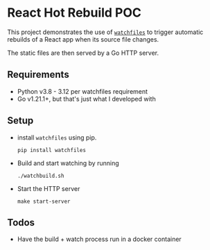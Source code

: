 # React Hot Rebuild POC
This project demonstrates the use of [`watchfiles`](https://pypi.org/project/watchfiles/)
to trigger automatic rebuilds of a React app when its source file changes.

The static files are then served by a Go HTTP server.

## Requirements
- Python v3.8 - 3.12 per watchfiles requirement
- Go v1.21.1+, but that's just what I developed with

## Setup
- install `watchfiles` using pip.
    ```shell
    pip install watchfiles
    ```
- Build and start watching by running
    ```shell
    ./watchbuild.sh
    ```
- Start the HTTP server
    ```shell
    make start-server
    ```

## Todos
- Have the build + watch process run in a docker container
